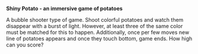 **Shiny Potato - an immersive game of potatoes**

A bubble shooter type of game. Shoot colorful potatoes and watch them disappear with a burst of light. However, at least three of the same color must be matched for this to happen. Additionally, once per few moves new line of potatoes appears and once they touch bottom, game ends. How high can you score?